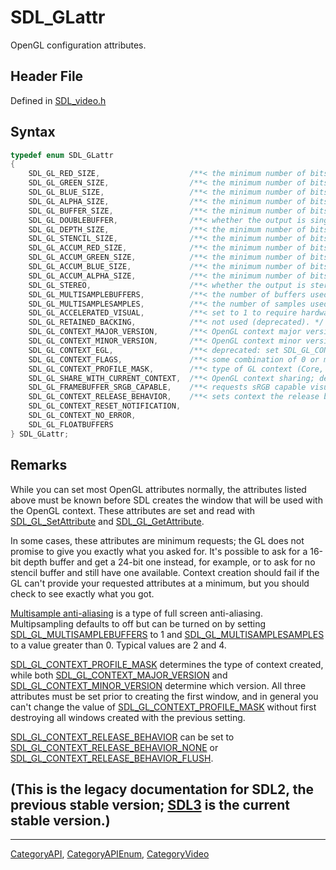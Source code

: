 # SDL_GLattr

OpenGL configuration attributes.

## Header File

Defined in [SDL_video.h](https://github.com/libsdl-org/SDL/blob/SDL2/include/SDL_video.h)

## Syntax

```c
typedef enum SDL_GLattr
{
    SDL_GL_RED_SIZE,                    /**< the minimum number of bits for the red channel of the color buffer; defaults to 3. */
    SDL_GL_GREEN_SIZE,                  /**< the minimum number of bits for the green channel of the color buffer; defaults to 3. */
    SDL_GL_BLUE_SIZE,                   /**< the minimum number of bits for the blue channel of the color buffer; defaults to 2. */
    SDL_GL_ALPHA_SIZE,                  /**< the minimum number of bits for the alpha channel of the color buffer; defaults to 0. */
    SDL_GL_BUFFER_SIZE,                 /**< the minimum number of bits for frame buffer size; defaults to 0. */
    SDL_GL_DOUBLEBUFFER,                /**< whether the output is single or double buffered; defaults to double buffering on. */
    SDL_GL_DEPTH_SIZE,                  /**< the minimum number of bits in the depth buffer; defaults to 16. */
    SDL_GL_STENCIL_SIZE,                /**< the minimum number of bits in the stencil buffer; defaults to 0. */
    SDL_GL_ACCUM_RED_SIZE,              /**< the minimum number of bits for the red channel of the accumulation buffer; defaults to 0. */
    SDL_GL_ACCUM_GREEN_SIZE,            /**< the minimum number of bits for the green channel of the accumulation buffer; defaults to 0. */
    SDL_GL_ACCUM_BLUE_SIZE,             /**< the minimum number of bits for the blue channel of the accumulation buffer; defaults to 0. */
    SDL_GL_ACCUM_ALPHA_SIZE,            /**< the minimum number of bits for the alpha channel of the accumulation buffer; defaults to 0. */
    SDL_GL_STEREO,                      /**< whether the output is stereo 3D; defaults to off. */
    SDL_GL_MULTISAMPLEBUFFERS,          /**< the number of buffers used for multisample anti-aliasing; defaults to 0. */
    SDL_GL_MULTISAMPLESAMPLES,          /**< the number of samples used around the current pixel used for multisample anti-aliasing. */
    SDL_GL_ACCELERATED_VISUAL,          /**< set to 1 to require hardware acceleration, set to 0 to force software rendering; defaults to allow either. */
    SDL_GL_RETAINED_BACKING,            /**< not used (deprecated). */
    SDL_GL_CONTEXT_MAJOR_VERSION,       /**< OpenGL context major version. */
    SDL_GL_CONTEXT_MINOR_VERSION,       /**< OpenGL context minor version. */
    SDL_GL_CONTEXT_EGL,                 /**< deprecated: set SDL_GL_CONTEXT_PROFILE_MASK to SDL_GL_CONTEXT_PROFILE_ES to enable instead. */
    SDL_GL_CONTEXT_FLAGS,               /**< some combination of 0 or more of elements of the SDL_GLcontextFlag enumeration; defaults to 0. */
    SDL_GL_CONTEXT_PROFILE_MASK,        /**< type of GL context (Core, Compatibility, ES). See SDL_GLprofile; default value depends on platform. */
    SDL_GL_SHARE_WITH_CURRENT_CONTEXT,  /**< OpenGL context sharing; defaults to 0. */
    SDL_GL_FRAMEBUFFER_SRGB_CAPABLE,    /**< requests sRGB capable visual; defaults to 0. (>= SDL 2.0.1) */
    SDL_GL_CONTEXT_RELEASE_BEHAVIOR,    /**< sets context the release behavior; defaults to 1. (>= SDL 2.0.4) */
    SDL_GL_CONTEXT_RESET_NOTIFICATION,
    SDL_GL_CONTEXT_NO_ERROR,
    SDL_GL_FLOATBUFFERS
} SDL_GLattr;
```

## Remarks

While you can set most OpenGL attributes normally, the attributes listed
above must be known before SDL creates the window that will be used with
the OpenGL context. These attributes are set and read with
[SDL_GL_SetAttribute](SDL_GL_SetAttribute) and
[SDL_GL_GetAttribute](SDL_GL_GetAttribute).

In some cases, these attributes are minimum requests; the GL does not
promise to give you exactly what you asked for. It's possible to ask for a
16-bit depth buffer and get a 24-bit one instead, for example, or to ask
for no stencil buffer and still have one available. Context creation should
fail if the GL can't provide your requested attributes at a minimum, but
you should check to see exactly what you got.


[Multisample anti-aliasing](http://en.wikipedia.org/wiki/Multisample_anti-aliasing)
is a type of full screen anti-aliasing. Multipsampling defaults to off but
can be turned on by setting
[SDL_GL_MULTISAMPLEBUFFERS](SDL_GL_MULTISAMPLEBUFFERS) to 1 and
[SDL_GL_MULTISAMPLESAMPLES](SDL_GL_MULTISAMPLESAMPLES) to a value greater
than 0. Typical values are 2 and 4.

[SDL_GL_CONTEXT_PROFILE_MASK](SDL_GL_CONTEXT_PROFILE_MASK) determines the
type of context created, while both
[SDL_GL_CONTEXT_MAJOR_VERSION](SDL_GL_CONTEXT_MAJOR_VERSION) and
[SDL_GL_CONTEXT_MINOR_VERSION](SDL_GL_CONTEXT_MINOR_VERSION) determine
which version. All three attributes must be set prior to creating the first
window, and in general you can't change the value of
[SDL_GL_CONTEXT_PROFILE_MASK](SDL_GL_CONTEXT_PROFILE_MASK) without first
destroying all windows created with the previous setting.

[SDL_GL_CONTEXT_RELEASE_BEHAVIOR](SDL_GL_CONTEXT_RELEASE_BEHAVIOR) can be
set to
[SDL_GL_CONTEXT_RELEASE_BEHAVIOR_NONE](SDL_GL_CONTEXT_RELEASE_BEHAVIOR_NONE)
or
[SDL_GL_CONTEXT_RELEASE_BEHAVIOR_FLUSH](SDL_GL_CONTEXT_RELEASE_BEHAVIOR_FLUSH).

## (This is the legacy documentation for SDL2, the previous stable version; [SDL3](https://wiki.libsdl.org/SDL3/) is the current stable version.)



----
[CategoryAPI](CategoryAPI), [CategoryAPIEnum](CategoryAPIEnum), [CategoryVideo](CategoryVideo)


